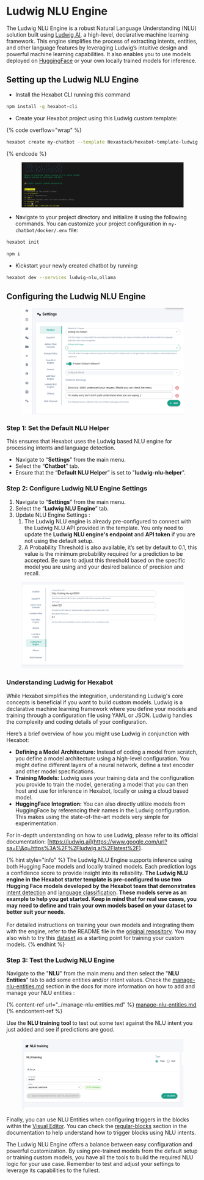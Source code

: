 # Ludwig NLU Engine

The Ludwig NLU Engine is a robust Natural Language Understanding (NLU) solution built using [Ludwig AI](https://ludwig.ai/), a high-level, declarative machine learning framework. This engine simplifies the process of extracting intents, entities, and other language features by leveraging Ludwig’s intuitive design and powerful machine learning capabilities. It also enables you to use models deployed on [HuggingFace](https://huggingface.co) or your own locally trained models for inference.

## Setting up the Ludwig NLU Engine

* Install the Hexabot CLI running this command&#x20;

```bash
npm install -g hexabot-cli
```

* Create your Hexabot project using this Ludwig custom template:&#x20;

{% code overflow="wrap" %}
```bash
hexabot create my-chatbot --template Hexastack/hexabot-template-ludwig
```
{% endcode %}

<figure><img src="../../../.gitbook/assets/Screenshot from 2024-12-20 17-31-16.png" alt=""><figcaption></figcaption></figure>

* Navigate to your project directory and initialize it using the following commands. You can customize your project configuration in `my-chatbot/docker/.env` file:

```bash
hexabot init
```

```bash
npm i
```

* Kickstart your newly created chatbot by running:&#x20;

```bash
hexabot dev --services ludwig-nlu,ollama
```

## Configuring the Ludwig NLU Engine

<figure><img src="../../../.gitbook/assets/Screenshot from 2024-12-20 19-24-42.png" alt=""><figcaption></figcaption></figure>

### **Step 1: Set the Default NLU Helper**

This ensures that Hexabot uses the Ludwig based NLU engine for processing intents and language detection.

* Navigate to “**Settings**” from the main menu.
* Select the “**Chatbot**” tab.
* Ensure that the “**Default NLU Helper**” is set to "**ludwig-nlu-helper**".

### **Step 2: Configure Ludwig NLU Engine Settings**

1. Navigate to “**Settings**” from the main menu.
2. Select the “**Ludwig NLU Engine**” tab.
3. Update NLU Engine Settings :
   1. The Ludwig NLU engine is already pre-configured to connect with the Ludwig NLU API provided in the template. You only need to update the **Ludwig NLU engine's endpoint** and **API token** if you are not using the default setup.
   2. A Probability Threshold is also available, it’s set by default to 0.1, this value is the minimum probability required for a prediction to be accepted. Be sure to adjust this threshold based on the specific model you are using and your desired balance of precision and recall.

<figure><img src="../../../.gitbook/assets/Screenshot from 2024-12-20 19-15-41.png" alt=""><figcaption></figcaption></figure>

### **Understanding Ludwig for Hexabot**

While Hexabot simplifies the integration, understanding Ludwig's core concepts is beneficial if you want to build custom models. Ludwig is a declarative machine learning framework where you define your models and training through a configuration file using YAML or JSON. Ludwig handles the complexity and coding details of your configuration.

Here’s a brief overview of how you might use Ludwig in conjunction with Hexabot:

* **Defining a Model Architecture:** Instead of coding a model from scratch, you define a model architecture using a high-level configuration. You might define different layers of a neural network, define a text encoder and other model specifications.
* **Training Models:** Ludwig uses your training data and the configuration you provide to train the model, generating a model that you can then host and use for inference in Hexabot, locally or using a cloud based model.
* **HuggingFace Integration:** You can also directly utilize models from HuggingFace by referencing their names in the Ludwig configuration. This makes using the state-of-the-art models very simple for experimentation.

For in-depth understanding on how to use Ludwig, please refer to its official documentation: [https://ludwig.ai](https://www.google.com/url?sa=E\&q=https%3A%2F%2Fludwig.ai%2Flatest%2F).

{% hint style="info" %}
The Ludwig NLU Engine supports inference using both Hugging Face models and locally trained models. Each prediction logs a confidence score to provide insight into its reliability. **The Ludwig NLU engine in the Hexabot starter template is pre-configured to use two Hugging Face models developed by the Hexabot team that demonstrates** [intent detection](https://huggingface.co/Hexastack/intent-classifier-lstm) and [language classification](https://huggingface.co/Hexastack/language-classifier-cnn)**. These models serve as an example to help you get started. Keep in mind that for real use cases, you may need to define and train your own models based on your dataset to better suit your needs**.\
\
For detailed instructions on training your own models and integrating them with the engine, refer to the README file in the [original repository](https://github.com/Hexastack/hexabot-ludwig-nlu/). You may also wish to try this [dataset](https://huggingface.co/datasets/Hexastack/hexabot-smalltalk-trilingual) as a starting point for training your custom models.
{% endhint %}

### **Step 3: Test the Ludwig NLU Engine**

Navigate to the "**NLU**" from the main menu and then select the "**NLU Entities**" tab to add some entities and/or intent values. Check the [manage-nlu-entities.md](../manage-nlu-entities.md "mention") section in the docs for more information on how to add and manage your NLU entities :

{% content-ref url="../manage-nlu-entities.md" %}
[manage-nlu-entities.md](../manage-nlu-entities.md)
{% endcontent-ref %}

Use the **NLU training tool** to test out some text against the NLU intent you just added and see if predictions are good.

<figure><img src="../../../.gitbook/assets/Screenshot from 2024-12-20 19-32-23.png" alt=""><figcaption></figcaption></figure>

Finally, you can use NLU Entities when configuring triggers in the blocks within the [Visual Editor](../../visual-editor/). You can check the [regular-blocks](../../visual-editor/regular-blocks/ "mention") section in the documentation to help understand how to trigger blocks using NLU intents.

The Ludwig NLU Engine offers a balance between easy configuration and powerful customization. By using pre-trained models from the default setup or training custom models, you have all the tools to build the required NLU logic for your use case. Remember to test and adjust your settings to leverage its capabilities to the fullest.
